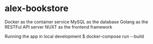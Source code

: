 # alex-bookstore

Docker as the container service
MySQL as the database
Golang as the RESTFul API server
NUXT as the frontend framework

Running the app in local development
$ docker-compose run --build


